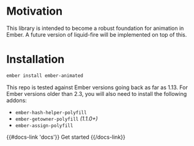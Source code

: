 # Motivation

This library is intended to become a robust foundation for animation in Ember.
A future version of liquid-fire will be implemented on top of this.

# Installation

```sh
ember install ember-animated
```

This repo is tested against Ember versions going back as far as 1.13.
For Ember versions older than 2.3, you will also need to install the following addons:

- `ember-hash-helper-polyfill`
- `ember-getowner-polyfill` _(1.1.0+)_
- `ember-assign-polyfill`

{{#docs-link 'docs'}} Get started {{/docs-link}}
